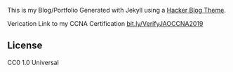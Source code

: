 This is my Blog/Portfolio Generated with Jekyll using a [Hacker Blog Theme](https://github.com/tocttou/hacker-blog).

Verication Link to my CCNA Certification [bit.ly/VerifyJAOCCNA2019](http://bit.ly/VerifyJAOCCNA2019)



## License

CC0 1.0 Universal
